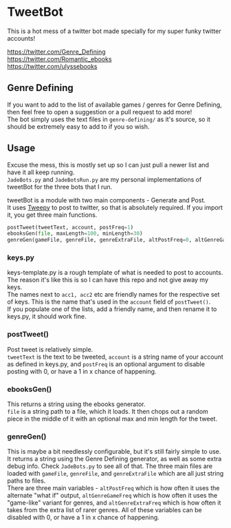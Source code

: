 # TweetBot

This is a hot mess of a twitter bot made specially for my super funky twitter accounts!

https://twitter.com/Genre_Defining  
https://twitter.com/Romantic_ebooks  
https://twitter.com/ulyssebooks

## Genre Defining

If you want to add to the list of available games / genres for Genre Defining, then feel free to open a suggestion or a pull request to add more!  
The bot simply uses the text files in `genre-defining/` as it's source, so it should be extremely easy to add to if you so wish.

## Usage

Excuse the mess, this is mostly set up so I can just pull a newer list and have it all keep running.  
`JadeBots.py` and `JadeBotsRun.py` are my personal implementations of tweetBot for the three bots that I run. 

tweetBot is a module with two main components - Generate and Post.  
It uses [Tweepy](https://www.tweepy.org/) to post to twitter, so that is absolutely required.
If you import it, you get three main functions.

```python
postTweet(tweetText, account, postFreq=1)
ebooksGen(file, maxLength=100, minLength=30)
genreGen(gameFile, genreFile, genreExtraFile, altPostFreq=0, altGenreGameFreq=0, altGenreExtraFreq=0)
```

### keys.py

keys-template.py is a rough template of what is needed to post to accounts. The reason it's like this is so I can have this repo and not give away my keys.  
The names next to `acc1, acc2` etc are friendly names for the respective set of keys. This is the name that's used in the `account` field of `postTweet()`.  
If you populate one of the lists, add a friendly name, and then rename it to keys.py, it should work fine.


### postTweet()

Post tweet is relatively simple.  
`tweetText` is the text to be tweeted, `account` is a string name of your account as defined in keys.py, and `postFreq` is an optional argument to disable posting with 0, or have a 1 in x chance of happening.


### ebooksGen()

This returns a string using the ebooks generator.  
`file` is a string path to a file, which it loads. It then chops out a random piece in the middle of it with an optional max and min length for the tweet.


### genreGen()

This is maybe a bit needlessly configurable, but it's still fairly simple to use.
It returns a string using the Genre Defining generator, as well as some extra debug info. Check `JadeBots.py` to see all of that.
The three main files are loaded with `gameFile`, `genreFile`, and `genreExtraFile` which are all just string paths to files.  
There are three main variables - `altPostFreq` which is how often it uses the alternate "what if" output, `altGenreGameFreq` which is how often it uses the "game-like" variant for genres, and `altGenreExtraFreq` which is how often it takes from the extra list of rarer genres.
All of these variables can be disabled with 0, or have a 1 in x chance of happening.  
